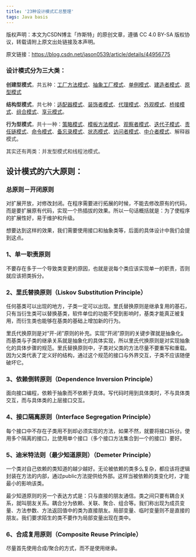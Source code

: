 ```yaml
---
title: '23种设计模式汇总整理'
tags: Java basis
---
```


版权声明：本文为CSDN博主「炸斯特」的原创文章，遵循 CC 4.0 BY-SA 版权协议，转载请附上原文出处链接及本声明。

原文链接：https://blog.csdn.net/jason0539/article/details/44956775

### 设计模式分为三大类：

<p><span style="color:#333333;"><strong>创建型模式</strong>，共五种：<a href="http://blog.csdn.net/jason0539/article/details/23020989" rel="nofollow" data-token="65341f6416632e8928f1cb4f28ba84dc">工厂方法模式</a>、<a href="http://blog.csdn.net/jason0539/article/details/44976775" rel="nofollow" data-token="ba705163476f7ba1888b5eb7c77a1756">抽象工厂模式</a>、<a href="http://blog.csdn.net/jason0539/article/details/23297037" rel="nofollow" data-token="3cf276cd0c7a9927a5c897ac055364d1">单例模式</a>、<a href="http://blog.csdn.net/jason0539/article/details/44992733" rel="nofollow" data-token="762a8b411ddea056a5714a62cf96ffa7">建造者模式</a>、<a href="http://blog.csdn.net/jason0539/article/details/23158081" rel="nofollow" data-token="a3d2c40eaa10681f49866ca0ddb2a95f">原型模式</a></span></p>

<p><span style="color:#333333;"><strong>结构型模式</strong>，共七种：<a href="http://blog.csdn.net/jason0539/article/details/22468457" rel="nofollow" data-token="594149357bd61da3d0c30e5134992493">适配器模式</a>、<a href="http://blog.csdn.net/jason0539/article/details/22713711" rel="nofollow" data-token="f8c395644e3e802b3e5f97ad1a23e801">装饰者模式</a>、<a href="http://blog.csdn.net/jason0539/article/details/22974405" rel="nofollow" data-token="1ed3eef1b4f4c9cbff2d062e18015830">代理模式</a>、<a href="http://blog.csdn.net/jason0539/article/details/22775311" rel="nofollow" data-token="2de66c42766ed971360fcefdc521d133">外观模式</a>、<a href="http://blog.csdn.net/jason0539/article/details/22568865" rel="nofollow" data-token="60df6a18382fe2ffc0e10fc14e0db6c7">桥接模式</a>、<a href="http://blog.csdn.net/jason0539/article/details/22642281" rel="nofollow" data-token="9554be3e71acd97f8daed4d7911278d6">组合模式</a>、<a href="http://blog.csdn.net/jason0539/article/details/22908915" rel="nofollow" data-token="42c7499405b69fd74792093bfabc5a07">享元模式</a>。</span></p>

<p><span style="color:#333333;"><strong>行为型模式</strong>，共十一种：</span><span style="color:#333333;"><a href="http://blog.csdn.net/jason0539/article/details/45007553" rel="nofollow" data-token="8782115ab39588abcdff2751255fd0a1">策略模式</a>、<a href="http://blog.csdn.net/jason0539/article/details/45037535" rel="nofollow" data-token="01ba7c04b06a4d25708f34c1b64aaac2">模板方法模式</a>、<a href="http://blog.csdn.net/jason0539/article/details/45055233" rel="nofollow" data-token="ede87ced00a8413a68bd03ac5d9acadc">观察者模式</a>、<a href="http://blog.csdn.net/jason0539/article/details/45070441" rel="nofollow" data-token="6e54db68efdc6577bba22716986a97ee">迭代子模式</a>、<a href="http://blog.csdn.net/jason0539/article/details/45091639" rel="nofollow" data-token="d7a67eb2ae9bcc7c411d1dff4884839c">责任链模式</a>、<a href="http://blog.csdn.net/jason0539/article/details/45110355" rel="nofollow" data-token="ca6578abc84fb6c6c445e40a45c9f1c7">命令模式</a>、<a href="http://blog.csdn.net/jason0539/article/details/45126489" rel="nofollow" data-token="db9c9edaa7f7d63f06d6077084aa1a00">备忘录模式</a>、<a href="http://blog.csdn.net/jason0539/article/details/45021055" rel="nofollow" data-token="c58457823044642182d6779ea6d5ff3f">状态模式</a>、<a href="http://blog.csdn.net/jason0539/article/details/45146271" rel="nofollow" data-token="6812d1acd968595cf5c06d403fd895ee">访问者模式</a>、<a href="http://blog.csdn.net/jason0539/article/details/45216585" rel="nofollow" data-token="0bfd29385f0c657f2026931e9129bc1f">中介者模式</a>、解释器模式</span><span style="color:#333333;">。</span></p>

<p><span style="color:#333333;">其实还有两类：并发型模式和线程池模式。</span></p>


## 设计模式的六大原则：

### 总原则－开闭原则

对扩展开放，对修改封闭。在程序需要进行拓展的时候，不能去修改原有的代码，而是要扩展原有代码，实现一个热插拔的效果。所以一句话概括就是：为了使程序的扩展性好，易于维护和升级。

想要达到这样的效果，我们需要使用接口和抽象类等，后面的具体设计中我们会提到这点。

### 1、单一职责原则

不要存在多于一个导致类变更的原因，也就是说每个类应该实现单一的职责，否则就应该把类拆分。

### 2、里氏替换原则（Liskov Substitution Principle）

任何基类可以出现的地方，子类一定可以出现。里氏替换原则是继承复用的基石，只有当衍生类可以替换基类，软件单位的功能不受到影响时，基类才能真正被复用，而衍生类也能够在基类的基础上增加新的行为。

里氏代换原则是对“开-闭”原则的补充。实现“开闭”原则的关键步骤就是抽象化。而基类与子类的继承关系就是抽象化的具体实现，所以里氏代换原则是对实现抽象化的具体步骤的规范。里氏替换原则中，子类对父类的方法尽量不要重写和重载。因为父类代表了定义好的结构，通过这个规范的接口与外界交互，子类不应该随便破坏它。

### 3、依赖倒转原则（Dependence Inversion Principle）

面向接口编程，依赖于抽象而不依赖于具体。写代码时用到具体类时，不与具体类交互，而与具体类的上层接口交互。

### 4、接口隔离原则（Interface Segregation Principle）

每个接口中不存在子类用不到却必须实现的方法，如果不然，就要将接口拆分。使用多个隔离的接口，比使用单个接口（多个接口方法集合到一个的接口）要好。

### 5、迪米特法则（最少知道原则）（Demeter Principle）

一个类对自己依赖的类知道的越少越好。无论被依赖的类多么复杂，都应该将逻辑封装在方法的内部，通过public方法提供给外部。这样当被依赖的类变化时，才能最小的影响该类。

最少知道原则的另一个表达方式是：只与直接的朋友通信。类之间只要有耦合关系，就叫朋友关系。耦合分为依赖、关联、聚合、组合等。我们称出现为成员变量、方法参数、方法返回值中的类为直接朋友。局部变量、临时变量则不是直接的朋友。我们要求陌生的类不要作为局部变量出现在类中。

### 6、合成复用原则（Composite Reuse Principle）

尽量首先使用合成/聚合的方式，而不是使用继承。


